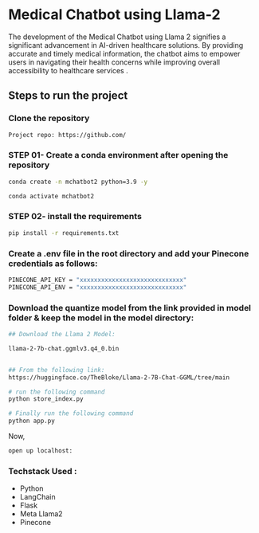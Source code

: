 # Medical Chatbot using Llama-2 

The development of the Medical Chatbot using Llama 2 signifies a significant advancement in AI-driven healthcare solutions. By providing accurate and timely medical information, the chatbot aims to empower users in navigating their health concerns while improving overall accessibility to healthcare services . 

## Steps to run the project 

### Clone the repository 

```bash
Project repo: https://github.com/
```
### STEP 01- Create a conda environment after opening the repository

```bash  
conda create -n mchatbot2 python=3.9 -y   
```

```bash
conda activate mchatbot2  
```
### STEP 02- install the requirements

```bash
pip install -r requirements.txt   
```

### Create a .env file in the root directory and add your Pinecone credentials as follows:

```bash
PINECONE_API_KEY = "xxxxxxxxxxxxxxxxxxxxxxxxxxxxx"
PINECONE_API_ENV = "xxxxxxxxxxxxxxxxxxxxxxxxxxxxx"
```

### Download the quantize model from the link provided in model folder & keep the model in the model directory:

```bash
## Download the Llama 2 Model:

llama-2-7b-chat.ggmlv3.q4_0.bin


## From the following link:
https://huggingface.co/TheBloke/Llama-2-7B-Chat-GGML/tree/main
```

```bash
# run the following command
python store_index.py
```

```bash
# Finally run the following command
python app.py
```
Now, 

```bash
open up localhost:
```

### Techstack Used : 

- Python
- LangChain
- Flask
- Meta Llama2
- Pinecone




